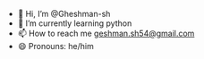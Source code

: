 - 👋 Hi, I’m @Gheshman-sh
- 🌱 I’m currently learning python
- 📫 How to reach me geshman.sh54@gmail.com
- 😄 Pronouns: he/him
